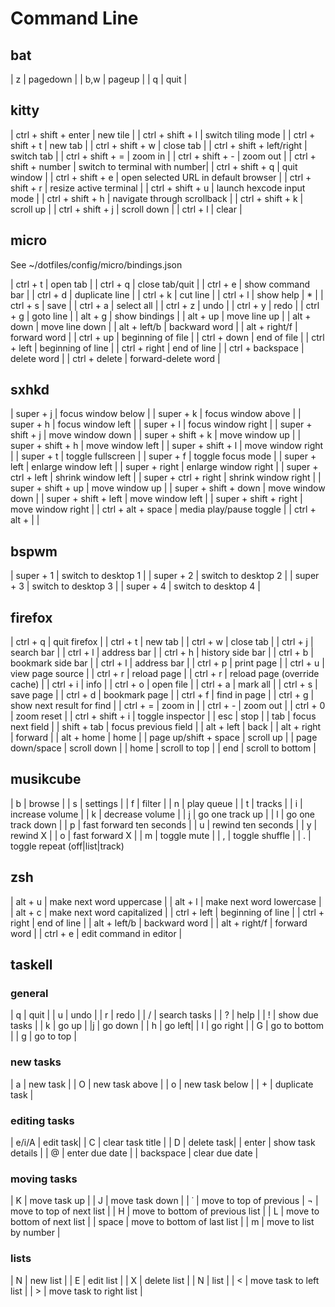 # Command Line

## bat

| z | pagedown |
| b,w | pageup |
| q | quit |

## kitty

| ctrl + shift + enter | new tile |
| ctrl + shift + l | switch tiling mode |
| ctrl + shift + t | new tab |
| ctrl + shift + w | close tab |
| ctrl + shift + left/right | switch tab |
| ctrl + shift + = | zoom in |
| ctrl + shift + - | zoom out |
| ctrl + shift + number | switch to terminal with number|
| ctrl + shift + q | quit window |
| ctrl + shift + e | open selected URL in default browser |
| ctrl + shift + r | resize active terminal |
| ctrl + shift + u | launch hexcode input mode |
| ctrl + shift + h | navigate through scrollback |
| ctrl + shift + k | scroll up |
| ctrl + shift + j | scroll down |
| ctrl + l | clear |

## micro

See ~/dotfiles/config/micro/bindings.json

| ctrl + t | open tab |
| ctrl + q | close tab/quit |
| ctrl + e | show command bar |
| ctrl + d | duplicate line |
| ctrl + k | cut line |
| ctrl + l | show help | * |
| ctrl + s | save |
| ctrl + a | select all |
| ctrl + z | undo |
| ctrl + y | redo |
| ctrl + g | goto line |
| alt + g | show bindings |
| alt + up | move line up |
| alt + down | move line down |
| alt + left/b | backward word |
| alt + right/f | forward word |
| ctrl + up | beginning of file |
| ctrl + down | end of file |
| ctrl + left | beginning of line |
| ctrl + right | end of line |
| ctrl + backspace | delete word |
| ctrl + delete | forward-delete word |

## sxhkd

| super + j | focus window below |
| super + k | focus window above |
| super + h | focus window left |
| super + l | focus window right |
| super + shift + j | move window down |
| super + shift + k | move window up |
| super + shift + h | move window left |
| super + shift + l | move window right |
| super + t | toggle fullscreen |
| super + f | toggle focus mode |
| super + left | enlarge window left |
| super + right | enlarge window right |
| super + ctrl + left | shrink window left |
| super + ctrl + right | shrink window right |
| super + shift + up | move window up |
| super + shift + down | move window down |
| super + shift + left | move window left |
| super + shift + right | move window right |
| ctrl + alt + space | media play/pause toggle |
| ctrl + alt +  |  |

## bspwm

| super + 1 | switch to desktop 1 |
| super + 2 | switch to desktop 2 |
| super + 3 | switch to desktop 3 |
| super + 4 | switch to desktop 4 |

## firefox

| ctrl + q | quit firefox |
| ctrl + t | new tab |
| ctrl + w | close tab |
| ctrl + j | search bar |
| ctrl + l | address bar |
| ctrl + h | history side bar |
| ctrl + b | bookmark side bar |
| ctrl + l | address bar |
| ctrl + p | print page |
| ctrl + u | view page source |
| ctrl + r | reload page |
| ctrl + r | reload page (override cache) |
| ctrl + i | info |
| ctrl + o | open file |
| ctrl + a | mark all |
| ctrl + s | save page |
| ctrl + d | bookmark page |
| ctrl + f | find in page |
| ctrl + g | show next result for find |
| ctrl + = | zoom in |
| ctrl + - | zoom out |
| ctrl + 0 | zoom reset |
| ctrl + shift + i | toggle inspector |
| esc | stop |
| tab | focus next field |
| shift + tab | focus previous field |
| alt + left | back |
| alt + right | forward |
| alt + home | home |
| page up/shift + space | scroll up |
| page down/space | scroll down |
| home | scroll to top |
| end | scroll to bottom |

## musikcube
| b | browse |
| s | settings |
| f | filter |
| n | play queue |
| t | tracks |
| i | increase volume |
| k | decrease volume |
| j | go one track up |
| l | go one track down |
| p | fast forward ten seconds |
| u | rewind ten seconds |
| y | rewind X |
| o | fast forward X |
| m | toggle mute |
| , | toggle shuffle |
| . | toggle repeat (off|list|track)

## zsh
| alt + u | make next word uppercase |
| alt + l | make next word lowercase |
| alt + c | make next word capitalized |
| ctrl + left | beginning of line |
| ctrl + right | end of line |
| alt + left/b | backward word |
| alt + right/f | forward word |
| ctrl + e | edit command in editor |


## taskell
### general
| q | quit |
| u | undo |
| r | redo |
| / | search tasks |
| ? | help |
| ! | show due tasks |
| k | go up |
|j | go down |
| h | go left|
| l | go right |
| G | go to bottom |
| g | go to top |
### new tasks
| a | new task |
| O | new task above |
| o | new task below |
| + | duplicate task |
### editing tasks
| e/i/A | edit task|
| C | clear task title |
| D | delete task|
| enter | show task details |
| @ | enter due date  |
| backspace | clear due date |
### moving tasks
| K | move task up |
| J | move task down |
| ˙ | move to top of previous 
| ¬ | move to top of next list |
| H | move to bottom of previous list |
| L | move to bottom of next list |
| space | move to bottom of last list |
| m | move to list by number |
### lists
| N | new list |
| E | edit list |
| X | delete list |
| N | list |
| < | move task to left list |
| > | move task to right list |
